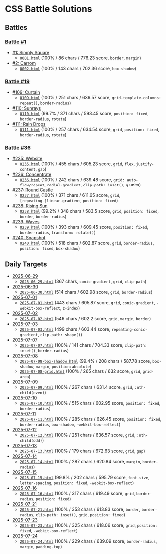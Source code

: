 # CSS Battle Solutions

## Battles

### [Battle #1](https://cssbattle.dev/battle/1)

- [#1: Simply Square](https://cssbattle.dev/play/1)
  - [`0001.html`](./0001.html) (100% / 86 chars / 776.23 score, `border`, `margin`)
- [#2: Carrom](https://cssbattle.dev/play/2)
  - [`0002.html`](./0002.html) (100% / 143 chars / 702.36 score, `box-shadow`)

### [Battle #19](https://cssbattle.dev/battle/19)

- [#109: Curtain](https://cssbattle.dev/play/109)
  - [`0109.html`](./0109.html) (100% / 251 chars / 636.57 score, `grid-template-columns: repeat()`, `border-radius`)
- [#110: Sunrays](https://cssbattle.dev/play/110)
  - [`0110.html`](./0110.html) (99.7% / 371 chars / 593.45 score, `position: fixed`, `border-radius`, `rotate`)
- [#111: Rain Drops](https://cssbattle.dev/play/111)
  - [`0111.html`](./0111.html) (100% / 257 chars / 634.54 score, `grid`, `position: fixed`, `border-radius`, `rotate`)

### [Battle #36](https://cssbattle.dev/battle/36)

- [#235: Website](https://cssbattle.dev/play/235)
  - [`0235.html`](./0235.html) (100% / 455 chars / 605.23 score, `grid`, `flex`, `justify-content`, `gap`)
- [#236: Concentrate](https://cssbattle.dev/play/236)
  - [`0236.html`](./0236.html) (100% / 242 chars / 639.48 score, `grid: auto-flow/repeat`, `radial-gradient`, `clip-path: inset()`, `q` units)
- [#237: Round Castle](https://cssbattle.dev/play/237)
  - [`0237.html`](./0237.html) (100% / 371 chars / 611.65 score, `grid`, `[repeating-]linear-gradient`, `position: fixed`)
- [#238: Rising Sun](https://cssbattle.dev/play/238)
  - [`0238.html`](./0238.html) (99.2% / 348 chars / 583.5 score, `grid`, `position: fixed`, `border`, `border-radius`)
- [#239: Waves](https://cssbattle.dev/play/239)
  - [`0239.html`](./0239.html) (100% / 393 chars / 609.45 score, `position: fixed`, `border-radius`, `transform: rotate()`)
- [#240: Snapshot](https://cssbattle.dev/play/240)
  - [`0240.html`](./0240.html) (100% / 518 chars / 602.87 score, `grid`, `border-radius`, `position: fixed`, `box-shadow`)

## Daily Targets

- [2025-06-29](https://cssbattle.dev/play/nJyGqyDaZqTbG2DG8qrC)
  - [`2025-06-29.html`](./2025-06-29.html) (367 chars, `conic-gradient`, `grid`, `clip-path`)
- [2025-06-30](https://cssbattle.dev/play/MDtNGE9Sev1z7Xa6QL0s)
  - [`2025-06-30.html`](./2025-06-30.html) (514 chars / 602.98 score, `grid`, `border-radius`)
- [2025-07-01](https://cssbattle.dev/play/EcElU81kiG5yf5xLUxlX)
  - [`2025-07-01.html`](./2025-07-01.html) (443 chars / 605.87 score, `grid`, `conic-gradient`, `-webkit-box-reflect`, `z-index`)
- [2025-07-02](https://cssbattle.dev/play/qoEpGLPxUTEkKY6uWqNX)
  - [`2025-07-02.html`](./2025-07-02.html) (546 chars / 602.2 score, `grid`, `margin`, `border`)
- [2025-07-03](https://cssbattle.dev/play/qoEpGLPxUTEkKY6uWqNX)
  - [`2025-07-03.html`](./2025-07-03.html) (499 chars / 603.44 score, `repeating-conic-gradient`, `clip-path: shape()`)
- [2025-07-07](https://cssbattle.dev/play/OUbgAQQpf5Yj5uNzu4lB)
  - [`2025-07-07.html`](./2025-07-07.html) (100% / 141 chars / 704.33 score, `clip-path: inset()`, `border-radius`)
- [2025-07-08](https://cssbattle.dev/play/jqh9M1Oh1Op5Mrl02Dq9)
  - [`2025-07-08-box-shadow.html`](./2025-07-08-box-shadow.html) (99.4% / 208 chars / 587.78 score, `box-shadow`, `margin`, `position:absolute`)
  - [`2025-07-08-grid.html`](./2025-07-08-grid.html) (100% / 265 chars / 632 score, `grid`, `grid-area`)
- [2025-07-09](https://cssbattle.dev/play/jj7YQvOtHuqRHcnRxYls)
  - [`2025-07-09.html`](./2025-07-09.html) (100% / 267 chars / 631.4 score, `grid`, `:nth-child(even)`)
- [2025-07-10](https://cssbattle.dev/play/lE3H9aNN7mjyxaUAm7Ij)
  - [`2025-07-10.html`](./2025-07-10.html) (100% / 515 chars / 602.95 score, `position: fixed`, `border-radius`)
- [2025-07-11](https://cssbattle.dev/play/gBbQiWv1sfQdxJhkFrFY)
  - [`2025-07-11.html`](./2025-07-11.html) (100% / 285 chars / 626.45 score, `position: fixed`, `border-radius`, `box-shadow`, `-webkit-box-reflect`)
- [2025-07-12](https://cssbattle.dev/play/zGV15jqNGthtIZSLT0KV)
  - [`2025-07-12.html`](./2025-07-12.html) (100% / 251 chars / 636.57 score, `grid`, `:nth-child(odd)`)
- [2025-07-13](https://cssbattle.dev/play/4K1nE3mlF0aqtgqqb2cE)
  - [`2025-07-13.html`](./2025-07-13.html) (100% / 179 chars / 672.63 score, `grid`, `gap`)
- [2025-07-14](https://cssbattle.dev/play/mQBoj1aRRGKFdqIMHsbz)
  - [`2025-07-14.html`](./2025-07-14.html) (100% / 287 chars / 620.84 score, `margin`, `border-radius`)
- [2025-07-15](https://cssbattle.dev/play/z2KAKTtg7X5PYRuGJTSn)
  - [`2025-07-15.html`](./2025-07-15.html) (99.8% / 202 chars / 595.79 score, `font-size`, `letter-spacing`, `position: fixed`, `-webkit-box-reflect`)
- [2025-07-16](https://cssbattle.dev/play/LEktqIDBDMs00Xv8o10m)
  - [`2025-07-16.html`](./2025-07-16.html) (100% / 317 chars / 619.49 score, `grid`, `border-radius`, `position: fixed`)
- [2025-07-21](https://cssbattle.dev/play/SYYHh3iEq1fLX3reqRCU)
  - [`2025-07-21.html`](./2025-07-21.html) (100% / 353 chars / 613.83 score, `border`, `border-radius`, `clip-path: inset()`, `grid`, `position: fixed`)
- [2025-07-23](https://cssbattle.dev/play/JBC3QDsdqoOG3PEaKOC7)
  - [`2025-07-23.html`](./2025-07-23.html) (100% / 325 chars / 618.06 score, `grid`, `position: fixed`, `-webkit-box-reflect`)
- [2025-07-24](https://cssbattle.dev/play/PlTclcAbU9L9EWDvbTQE)
  - [`2025-07-24.html`](./2025-07-24.html) (100% / 229 chars / 639.09 score, `border-radius`, `margin`, `padding-top`)
